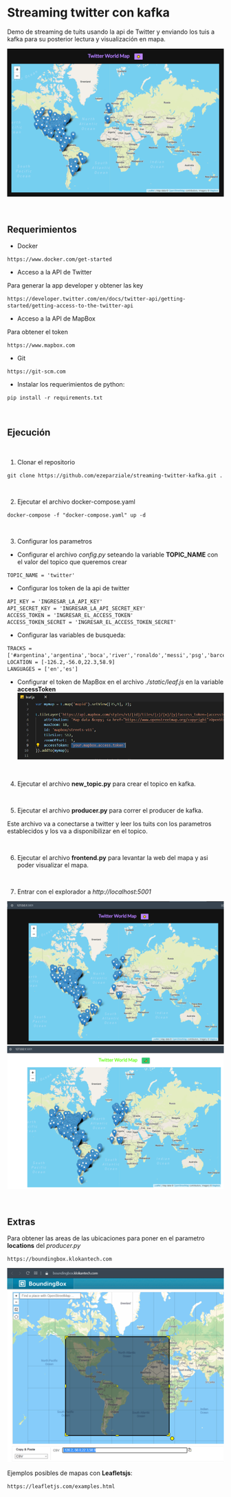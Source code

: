 # Streaming twitter con kafka

Demo de streaming de tuits usando la api de Twitter y enviando los tuis a kafka para su posterior lectura y visualización en mapa.

![image](./img/image1.png)  


&nbsp;

## Requerimientos

* Docker

```
https://www.docker.com/get-started
```

* Acceso a la API de Twitter

Para generar la app developer y obtener las key

```url
https://developer.twitter.com/en/docs/twitter-api/getting-started/getting-access-to-the-twitter-api
```

* Acceso a la API de MapBox

Para obtener el token
```url
https://www.mapbox.com
``` 

* Git

```url
https://git-scm.com
```

* Instalar los requerimientos de python:
```
pip install -r requirements.txt
```

&nbsp;

## Ejecución

&nbsp;
1. Clonar el repositorio

```
git clone https://github.com/ezeparziale/streaming-twitter-kafka.git .
```

&nbsp;

2. Ejecutar el archivo docker-compose.yaml

```
docker-compose -f "docker-compose.yaml" up -d
```

&nbsp;

3. Configurar los parametros
   
* Configurar el archivo *config.py* seteando la variable **TOPIC_NAME** con el valor del topico que queremos crear
```
TOPIC_NAME = 'twitter'
```

* Configurar los token de la api de twitter
```
API_KEY = 'INGRESAR_LA_API_KEY'
API_SECRET_KEY = 'INGRESAR_LA_API_SECRET_KEY'
ACCESS_TOKEN = 'INGRESAR_EL_ACCESS_TOKEN'
ACCESS_TOKEN_SECRET = 'INGRESAR_EL_ACCESS_TOKEN_SECRET'
```

* Configurar las variables de busqueda:
```
TRACKS = ['#argentina','argentina','boca','river','ronaldo','messi','psg','barcelona','manchesterd']
LOCATION = [-126.2,-56.0,22.3,58.9]
LANGUAGES = ['en','es']
```

* Configurar el token de MapBox en el archivo *./static/leaf.js* en la variable **accessToken**
![image](./img/image5.png)  

&nbsp;

4. Ejecutar el archivo **new_topic.py** para crear el topico en kafka.

&nbsp;
   
5. Ejecutar el archivo **producer.py** para correr el producer de kafka.
   
Este archivo va a conectarse a twitter y leer los tuits con los parametros establecidos y los va a disponibilizar en el topico.

&nbsp;

6. Ejecutar el archivo **frontend.py** para levantar la web del mapa y asi poder visualizar el mapa.

&nbsp;

7.  Entrar con el explorador a *http://localhost:5001*

![image](./img/image6.png)  
![image](./img/image7.png)  


&nbsp;

## Extras

Para obtener las areas de las ubicaciones para poner en el parametro **locations** del *producer.py*
```url
https://boundingbox.klokantech.com
```

![image](./img/image4.png)  

Ejemplos posibles de mapas con **Leafletsjs**:
```
https://leafletjs.com/examples.html
```